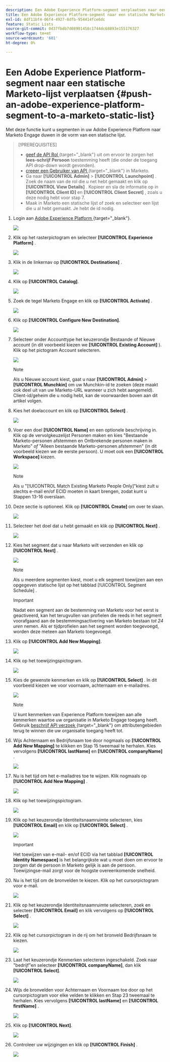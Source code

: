 ```yaml
---
description: Een Adobe Experience Platform-segment verplaatsen naar een statische Marketo-lijst - Marketo Docs - Productdocumentatie
title: Een Adobe Experience Platform-segment naar een statische Marketo-lijst verplaatsen
exl-id: 8df11bf4-06f4-4927-8dfb-954414fce6dc
feature: Static Lists
source-git-commit: 0d37fbdb7d08901458c1744dc68893e155176327
workflow-type: tm+mt
source-wordcount: '601'
ht-degree: 0%

---
```


# Een Adobe Experience Platform-segment naar een statische Marketo-lijst verplaatsen {#push-an-adobe-experience-platform-segment-to-a-marketo-static-list}

Met deze functie kunt u segmenten in uw Adobe Experience Platform naar Marketo Engage duwen in de vorm van een statische lijst.

>[!PREREQUISITES]
>
>* [ geef de API Rol ](/help/marketo/product-docs/administration/users-and-roles/create-delete-edit-and-change-a-user-role.md#edit-an-existing-role){target="_blank"} uit om ervoor te zorgen het **lees-schrijf Persoon** toestemming heeft (die onder de toegang API drop-down wordt gevonden).
>* [ creeer een Gebruiker van API ](/help/marketo/product-docs/administration/users-and-roles/create-an-api-only-user.md){target="_blank"} in Marketo.
>* Ga naar **[!UICONTROL Admin]** > **[!UICONTROL Launchpoint]** . Zoek de naam van de rol die u net hebt gemaakt en klik op **[!UICONTROL View Details]** . Kopieer en sla de informatie op in **[!UICONTROL Client ID]** en **[!UICONTROL Client Secret]** , zoals u deze nodig hebt voor stap 7.
>* Maak in Marketo een statische lijst of zoek en selecteer een lijst die u al hebt gemaakt. Je hebt de id nodig.

1. Login aan [ Adobe Experience Platform ](https://experience.adobe.com/){target="_blank"}.

   ![](assets/push-an-adobe-experience-platform-segment-1.png)

1. Klik op het rasterpictogram en selecteer **[!UICONTROL Experience Platform]** .

   ![](assets/push-an-adobe-experience-platform-segment-2.png)

1. Klik in de linkernav op **[!UICONTROL Destinations]** .

   ![](assets/push-an-adobe-experience-platform-segment-3.png)

1. Klik op **[!UICONTROL Catalog]**.

   ![](assets/push-an-adobe-experience-platform-segment-4.png)

1. Zoek de tegel Marketo Engage en klik op **[!UICONTROL Activate]** .

   ![](assets/push-an-adobe-experience-platform-segment-5.png)

1. Klik op **[!UICONTROL Configure New Destination]**.

   ![](assets/push-an-adobe-experience-platform-segment-6.png)


1. Selecteer onder Accounttype het keuzerondje Bestaande of Nieuwe account (in dit voorbeeld kiezen we **[!UICONTROL Existing Account]** ). Klik op het pictogram Account selecteren.

   ![](assets/push-an-adobe-experience-platform-segment-7.png)

   >[!NOTE]
   >
   >Als u Nieuwe account kiest, gaat u naar **[!UICONTROL Admin]** > **[!UICONTROL Munchkin]** om uw Munchkin-id te zoeken (deze maakt ook deel uit van uw Marketo-URL wanneer u zich hebt aangemeld). Client-id/geheim die u nodig hebt, kan de voorwaarden boven aan dit artikel volgen.

1. Kies het doelaccount en klik op **[!UICONTROL Select]** .

   ![](assets/push-an-adobe-experience-platform-segment-8.png)

1. Voer een doel **[!UICONTROL Name]** en een optionele beschrijving in. Klik op de vervolgkeuzelijst Personen maken en kies &quot;Bestaande Marketo-personen afstemmen en Ontbrekende personen maken in Marketo&quot; _of_ &quot;Alleen bestaande Marketo-personen afstemmen&quot; (in dit voorbeeld kiezen we de eerste persoon). U moet ook een **[!UICONTROL Workspace]** kiezen.

   ![](assets/push-an-adobe-experience-platform-segment-9.png)

   >[!NOTE]
   >
   >Als u &quot;[!UICONTROL Match Existing Marketo People Only]&quot;kiest zult u slechts e-mail en/of ECID moeten in kaart brengen, zodat kunt u Stappen 13-16 overslaan.

1. Deze sectie is optioneel. Klik op **[!UICONTROL Create]** om over te slaan.

   ![](assets/push-an-adobe-experience-platform-segment-10.png)

1. Selecteer het doel dat u hebt gemaakt en klik op **[!UICONTROL Next]** .

   ![](assets/push-an-adobe-experience-platform-segment-11.png)

1. Kies het segment dat u naar Marketo wilt verzenden en klik op **[!UICONTROL Next]** .

   ![](assets/push-an-adobe-experience-platform-segment-12.png)

   >[!NOTE]
   >
   >Als u meerdere segmenten kiest, moet u elk segment toewijzen aan een opgegeven statische lijst op het tabblad [!UICONTROL Segment Schedule] .

   >[!IMPORTANT]
   >
   >Nadat een segment aan de bestemming van Marketo voor het eerst is geactiveerd, kan het terugvullen van profielen die reeds in het segment voorafgaand aan de bestemmingsactivering van Marketo bestaan _tot 24 uren_ nemen. Als er tijdprofielen aan het segment worden toegevoegd, worden deze meteen aan Marketo toegevoegd.

1. Klik op **[!UICONTROL Add New Mapping]**.

   ![](assets/push-an-adobe-experience-platform-segment-13.png)

1. Klik op het toewijzingspictogram.

   ![](assets/push-an-adobe-experience-platform-segment-14.png)

1. Kies de gewenste kenmerken en klik op **[!UICONTROL Select]** . In dit voorbeeld kiezen we voor voornaam, achternaam en e-mailadres.

   ![](assets/push-an-adobe-experience-platform-segment-15.png)

   >[!NOTE]
   >
   >U kunt kenmerken van Experience Platform toewijzen aan alle kenmerken waartoe uw organisatie in Marketo Engage toegang heeft. Gebruik [ beschrijf API verzoek ](https://experienceleague.adobe.com/nl/docs/marketo-developer/marketo/rest/lead-database/lead-database#describe){target="_blank"} om attributengebieden terug te winnen die uw organisatie toegang heeft tot.

1. Wijs Achternaam en Bedrijfsnaam toe door nogmaals op **[!UICONTROL Add New Mapping]** te klikken en Stap 15 tweemaal te herhalen. Kies vervolgens **[!UICONTROL lastName]** en **[!UICONTROL companyName]** .

   ![](assets/push-an-adobe-experience-platform-segment-16.png)

1. Nu is het tijd om het e-mailadres toe te wijzen. Klik nogmaals op **[!UICONTROL Add New Mapping]** .

   ![](assets/push-an-adobe-experience-platform-segment-17.png)

1. Klik op het toewijzingspictogram.

   ![](assets/push-an-adobe-experience-platform-segment-18.png)

1. Klik op het keuzerondje Identiteitsnaamruimte selecteren, kies **[!UICONTROL Email]** en klik op **[!UICONTROL Select]** .

   ![](assets/push-an-adobe-experience-platform-segment-19.png)

   >[!IMPORTANT]
   >
   >Het toewijzen van e-mail- en/of ECID via het tabblad **[!UICONTROL Identity Namespace]** is het belangrijkste wat u moet doen om ervoor te zorgen dat de persoon in Marketo gelijk is aan de persoon. Toewijzingse-mail zorgt voor de hoogste overeenkomende snelheid.

1. Nu is het tijd om de bronvelden te kiezen. Klik op het cursorpictogram voor e-mail.

   ![](assets/push-an-adobe-experience-platform-segment-20.png)

1. Klik op het keuzerondje Identiteitsnaamruimte selecteren, zoek en selecteer **[!UICONTROL Email]** en klik vervolgens op **[!UICONTROL Select]** .

   ![](assets/push-an-adobe-experience-platform-segment-21.png)

1. Klik op het cursorpictogram in de rij om het bronveld Bedrijfsnaam te kiezen.

   ![](assets/push-an-adobe-experience-platform-segment-22.png)

1. Laat het keuzerondje Kenmerken selecteren ingeschakeld. Zoek naar &quot;bedrijf&quot;en selecteer **[!UICONTROL companyName]**, dan klik **[!UICONTROL Select]**.

   ![](assets/push-an-adobe-experience-platform-segment-23.png)

1. Wijs de bronvelden voor Achternaam en Voornaam toe door op het cursorpictogram voor elke velden te klikken en Stap 23 tweemaal te herhalen. Kies vervolgens **[!UICONTROL lastName]** en **[!UICONTROL firstName]** .

   ![](assets/push-an-adobe-experience-platform-segment-24.png)

1. Klik op **[!UICONTROL Next]**.

   ![](assets/push-an-adobe-experience-platform-segment-25.png)

1. Controleer uw wijzigingen en klik op **[!UICONTROL Finish]** .

   ![](assets/push-an-adobe-experience-platform-segment-26.png)
